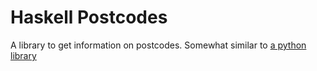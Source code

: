 # Haskell Postcodes

A library to get information on postcodes. Somewhat similar to [a python library](https://pypi.python.org/pypi/Postcodes/0.1)
